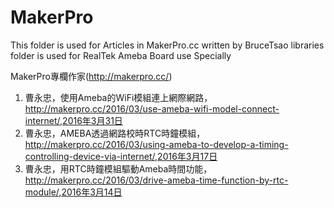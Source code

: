 # MakerPro
This folder is used for Articles in MakerPro.cc  written by BruceTsao
libraries folder is used for RealTek Ameba Board use Specially

MakerPro專欄作家(http://makerpro.cc/)
1.	曹永忠，使用Ameba的WiFi模組連上網際網路，http://makerpro.cc/2016/03/use-ameba-wifi-model-connect-internet/,2016年3月31日
2.	曹永忠，AMEBA透過網路校時RTC時鐘模組，http://makerpro.cc/2016/03/using-ameba-to-develop-a-timing-controlling-device-via-internet/,2016年3月17日
3.	曹永忠，用RTC時鐘模組驅動Ameba時間功能，http://makerpro.cc/2016/03/drive-ameba-time-function-by-rtc-module/,2016年3月14日




